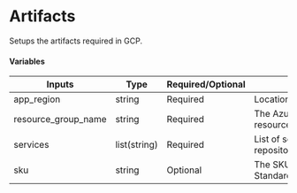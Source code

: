 # Artifacts
Setups the artifacts required in GCP.

#### Variables
| Inputs              | Type         | Required/Optional | <div style="width:400px">Description</div>                                   | Default      |
|---------------------|--------------|-------------------|------------------------------------------------------------------------------|--------------|
| app_region          | string       | Required          | Location where the resources to be created                                   | `"eastus"`   |
| resource_group_name | string       | Required          | The Azure Resource Group name in which all resources should be created       | `""`         |
| services            | list(string) | Required          | List of services to create artifact container registry repositories in Azure | `[]`         |
| sku                 | string       | Optional          | The SKU name of the container registry (e.g - Basic, Standard and Premium)   | `"Standard"` |

